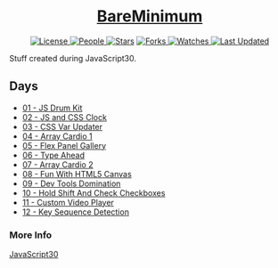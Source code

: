 <div align = "center">

<h1><a href="https://2kabhishek.github.io/JavaScript30">BareMinimum</a></h1>

<a href="https://github.com/2KAbhishek/JavaScript30/blob/main/LICENSE">
<img alt="License" src="https://img.shields.io/github/license/2kabhishek/JavaScript30?style=flat&color=eee&label="> </a>

<a href="https://github.com/2KAbhishek/JavaScript30/graphs/contributors">
<img alt="People" src="https://img.shields.io/github/contributors/2kabhishek/JavaScript30?style=flat&color=ffaaf2&label=People"> </a>

<a href="https://github.com/2KAbhishek/JavaScript30/stargazers">
<img alt="Stars" src="https://img.shields.io/github/stars/2kabhishek/JavaScript30?style=flat&color=98c379&label=Stars"></a>

<a href="https://github.com/2KAbhishek/JavaScript30/network/members">
<img alt="Forks" src="https://img.shields.io/github/forks/2kabhishek/JavaScript30?style=flat&color=66a8e0&label=Forks"> </a>

<a href="https://github.com/2KAbhishek/JavaScript30/watchers">
<img alt="Watches" src="https://img.shields.io/github/watchers/2kabhishek/JavaScript30?style=flat&color=f5d08b&label=Watches"> </a>

<a href="https://github.com/2KAbhishek/JavaScript30/pulse">
<img alt="Last Updated" src="https://img.shields.io/github/last-commit/2kabhishek/JavaScript30?style=flat&color=e06c75&label="> </a>

</div>

Stuff created during JavaScript30.

## Days

- [01 - JS Drum Kit](./01-JS-Drum-Kit/day01.html)
- [02 - JS and CSS Clock](./02-JS-and-CSS-Clock/day02.html)
- [03 - CSS Var Updater](./03-CSS-Var-Updater/day03.html)
- [04 - Array Cardio 1](./04-Array-Cardio-1/day04.html)
- [05 - Flex Panel Gallery](./05-Flex-Panel-Gallery/day05.html)
- [06 - Type Ahead](./06-Type-Ahead/day06.html)
- [07 - Array Cardio 2](./07-Array-Cardio-2/day07.html)
- [08 - Fun With HTML5 Canvas](./08-Fun-With-HTML5-Canvas/day08.html)
- [09 - Dev Tools Domination](./09-Dev-Tools-Domination/day09.html)
- [10 - Hold Shift And Check Checkboxes](./10-Hold-Shift-And-Check-Checkboxes/day10.html)
- [11 - Custom Video Player](./11-Custom-Video-Player/day11.html)
- [12 - Key Sequence Detection](./12-Key-Sequence-Detection/day12.html)

### More Info

[JavaScript30](https://javascript30.com)
